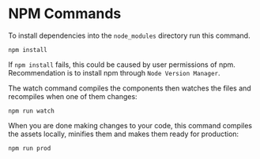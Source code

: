 # NPM Commands

To install dependencies into the `node_modules` directory run this command.

```shell
npm install
```

If `npm install` fails, this could be caused by user permissions of npm.
Recommendation is to install npm through `Node Version Manager`.

The watch command compiles the components then watches the files and recompiles when one of them changes:

```shell
npm run watch
```  

When you are done making changes to your code, this command compiles the assets locally, minifies them and makes them ready for production:

```shell
npm run prod
```
